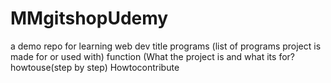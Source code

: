 # MMgitshopUdemy
a demo repo for learning web dev
title
programs (list of programs project is made for or used with) 
function (What the project is and what its for?
howtouse(step by step) 
Howtocontribute 

